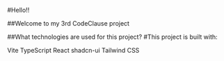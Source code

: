 #Hello!!

##Welcome to my 3rd CodeClause project

##What technologies are used for this project?
#This project is built with:

Vite
TypeScript
React
shadcn-ui
Tailwind CSS
